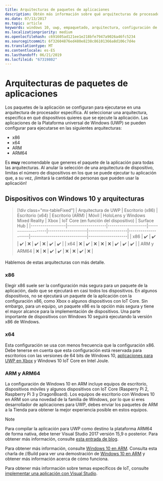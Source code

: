 ```yaml
---
title: Arquitecturas de paquetes de aplicaciones
description: Obtén más información sobre qué arquitecturas de procesador debes usar al compilar el paquete de aplicación para UWP.
ms.date: 07/13/2017
ms.topic: article
keywords: windows 10, uwp, empaquetado, arquitectura, configuración de paquete
ms.localizationpriority: medium
ms.openlocfilehash: c691605ad121ee1e218bfe7947a9026a46fc5234
ms.sourcegitcommit: 6f32604876ed480e8238c86101366a8d106c7d4e
ms.translationtype: MT
ms.contentlocale: es-ES
ms.lasthandoff: 06/21/2019
ms.locfileid: "67319802"
---
```

# <a name="app-package-architectures"></a>Arquitecturas de paquetes de aplicaciones

Los paquetes de la aplicación se configuran para ejecutarse en una arquitectura de procesador específica. Al seleccionar una arquitectura, especifica en qué dispositivos quieres que se ejecute la aplicación. Las aplicaciones de la Plataforma universal de Windows (UWP) se pueden configurar para ejecutarse en las siguientes arquitecturas:
- x86
- x64
- ARM
- ARM64

Es **muy** recomendable que generes el paquete de la aplicación para todas las arquitecturas. Al anular la selección de una arquitectura de dispositivo, limitas el número de dispositivos en los que se puede ejecutar tu aplicación que, a su vez, ¡limitará la cantidad de personas que pueden usar la aplicación!

## <a name="windows-10-devices-and-architectures"></a>Dispositivos con Windows 10 y arquitecturas

> [!div class="mx-tableFixed"]
| Arquitectura de UWP | Escritorio (x86)      | Escritorio (x64)      | Escritorio (ARM)      | Móvil             | HoloLens y Windows Mixed Reality           | Xbox               | IoT Core (en función del dispositivo) | Surface Hub        |
|------------------|--------------------|--------------------|--------------------|--------------------|--------------------|--------------------|-----------------------------|--------------------|
| x86              | :heavy_check_mark: | :heavy_check_mark: | :heavy_check_mark: | :x:                | :heavy_check_mark: | :x:                | :heavy_check_mark:          | :heavy_check_mark: |
| x64              | :x:                | :heavy_check_mark: | :x:                | :x:                | :x:                | :heavy_check_mark: | :heavy_check_mark:          | :heavy_check_mark: |
| ARM y ARM64              | :x:                | :x:                | :heavy_check_mark: | :heavy_check_mark: | :x:                | :x:                | :heavy_check_mark:          | :x:                |


Hablemos de estas arquitecturas con más detalle.

### <a name="x86"></a>x86
Elegir x86 suele ser la configuración más segura para un paquete de la aplicación, dado que se ejecutará en casi todos los dispositivos. En algunos dispositivos, no se ejecutará un paquete de la aplicación con la configuración x86, como Xbox o algunos dispositivos con IoT Core. Sin embargo, para un equipo, un paquete x86 es la opción más segura y tiene el mayor alcance para la implementación de dispositivos. Una parte importante de dispositivos con Windows 10 seguirá ejecutando la versión x86 de Windows.

### <a name="x64"></a>x64
Esta configuración se usa con menos frecuencia que la configuración x86. Debe tenerse en cuenta que esta configuración está reservada para escritorios con las versiones de 64 bits de Windows 10, [aplicaciones para UWP en Xbox](https://docs.microsoft.com/windows/uwp/xbox-apps/system-resource-allocation) y Windows 10 IoT Core en Intel Joule.

### <a name="arm-and-arm64"></a>ARM y ARM64
La configuración de Windows 10 en ARM incluye equipos de escritorio, dispositivos móviles y algunos dispositivos con IoT Core (Rasperry Pi 2, Raspberry Pi 3 y DragonBoard). Los equipos de escritorio con Windows 10 en ARM son una novedad de la familia de Windows, por lo que si eres desarrollador de aplicaciones para UWP, debes enviar los paquetes de ARM a la Tienda para obtener la mejor experiencia posible en estos equipos.

>[!NOTE]
> Para compilar la aplicación para UWP como destino la plataforma ARM64 de forma nativa, debe tener Visual Studio 2017 versión 15,9 o posterior. Para obtener más información, consulte [esta entrada de blog](https://blogs.windows.com/buildingapps/2018/11/15/official-support-for-windows-10-on-arm-development/).

Para obtener más información, consulte [Windows 10 en ARM](../porting/apps-on-arm.md). Consulta esta charla de //Build para ver una demostración de [Windows 10 en ARM](https://channel9.msdn.com/Events/Build/2017/P4171) y obtener más información acerca de cómo funciona.

Para obtener más información sobre temas específicos de IoT, consulte [implementar una aplicación con Visual Studio](https://developer.microsoft.com/windows/iot/Docs/AppDeployment).
